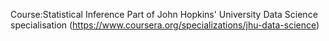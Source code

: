 Course:Statistical Inference
Part of John Hopkins' University Data Science specialisation (https://www.coursera.org/specializations/jhu-data-science)
